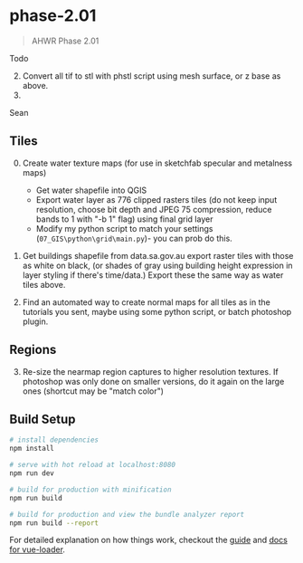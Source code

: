 # phase-2.01

> AHWR Phase 2.01


Todo 

2.  Convert all tif to stl with phstl script using mesh surface, or z base as above.
3. 

Sean

Tiles
---
0. Create water texture maps (for use in sketchfab specular and metalness maps)
	- Get water shapefile into QGIS
	- Export water layer as 776 clipped rasters tiles (do not keep input resolution, choose bit depth and JPEG 75 compression, reduce bands to 1 with "-b 1" flag) using final grid layer
	- Modify my python script to match your settings (`07_GIS\python\grid\main.py`)- you can prob do this.

1. Get buildings shapefile from data.sa.gov.au export raster tiles with those as white on black, (or shades of gray using building height expression in layer styling if there's time/data.) Export these the same way as water tiles above.

2. Find an automated way to create normal maps for all tiles as in the tutorials you sent, maybe using some python script, or batch photoshop plugin.

Regions
---
3. Re-size the nearmap region captures to higher resolution textures. If photoshop was only done on smaller versions, do it again on the large ones (shortcut may be "match color")



## Build Setup

``` bash
# install dependencies
npm install

# serve with hot reload at localhost:8080
npm run dev

# build for production with minification
npm run build

# build for production and view the bundle analyzer report
npm run build --report
```

For detailed explanation on how things work, checkout the [guide](http://vuejs-templates.github.io/webpack/) and [docs for vue-loader](http://vuejs.github.io/vue-loader).
